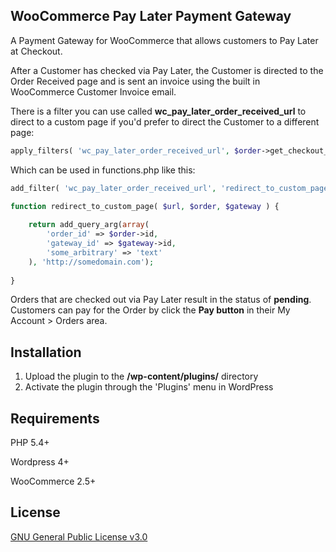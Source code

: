 ## WooCommerce Pay Later Payment Gateway

A Payment Gateway for WooCommerce that allows customers to Pay Later at Checkout.

After a Customer has checked via Pay Later, the Customer is directed to the Order Received page and is sent an invoice using the built in WooCommerce Customer Invoice email.

There is a filter you can use called **wc_pay_later_order_received_url** to direct to a custom page if you'd prefer to direct the Customer to a different page:

```php
apply_filters( 'wc_pay_later_order_received_url', $order->get_checkout_order_received_url(), $order, $this )
```

Which can be used in functions.php like this:

```php
add_filter( 'wc_pay_later_order_received_url', 'redirect_to_custom_page', 10, 3 );

function redirect_to_custom_page( $url, $order, $gateway ) {
	
	return add_query_arg(array(
		'order_id' => $order->id,
		'gateway_id' => $gateway->id,
		'some_arbitrary' => 'text'
	), 'http://somedomain.com');
	
}
```

Orders that are checked out via Pay Later result in the status of **pending**. Customers can pay for the Order by click the **Pay button** in their My Account > Orders area.

## Installation

1. Upload the plugin to the **/wp-content/plugins/** directory
2. Activate the plugin through the 'Plugins' menu in WordPress

## Requirements

PHP 5.4+

Wordpress 4+

WooCommerce 2.5+

## License

[GNU General Public License v3.0](http://www.gnu.org/licenses/gpl-3.0.html)